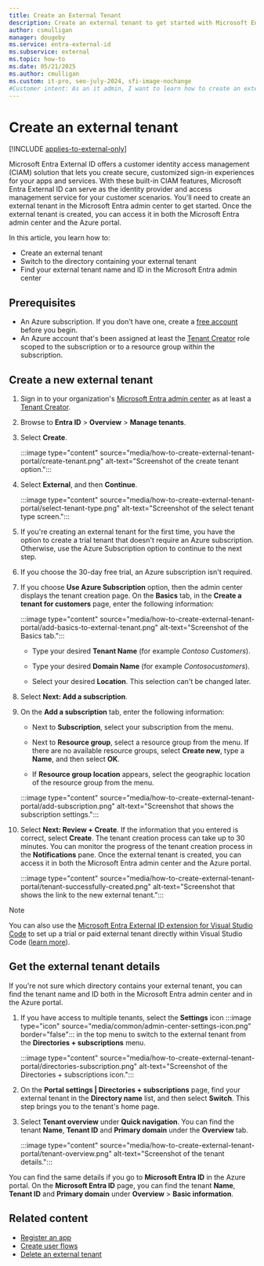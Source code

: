 ```yaml
---
title: Create an External Tenant
description: Create an external tenant to get started with Microsoft Entra External ID as your customer identity and access management (CIAM) service.
author: csmulligan
manager: dougeby
ms.service: entra-external-id
ms.subservice: external
ms.topic: how-to
ms.date: 05/21/2025
ms.author: cmulligan
ms.custom: it-pro, seo-july-2024, sfi-image-nochange
#Customer intent: As an it admin, I want to learn how to create an external tenant in the  Microsoft Entra admin center. 
---
```


# Create an external tenant

[!INCLUDE [applies-to-external-only](../includes/applies-to-external-only.md)]

Microsoft Entra External ID offers a customer identity access management (CIAM) solution that lets you create secure, customized sign-in experiences for your apps and services. With these built-in CIAM features, Microsoft Entra External ID can serve as the identity provider and access management service for your customer scenarios. You'll need to create an external tenant in the Microsoft Entra admin center to get started. Once the external tenant is created, you can access it in both the Microsoft Entra admin center and the Azure portal.

In this article, you learn how to:

- Create an external tenant
- Switch to the directory containing your external tenant
- Find your external tenant name and ID in the Microsoft Entra admin center

## Prerequisites

- An Azure subscription. If you don't have one, create a <a href="https://azure.microsoft.com/free/?WT.mc_id=A261C142F" target="_blank">free account</a> before you begin.
- An Azure account that's been assigned at least the [Tenant Creator](/entra/identity/role-based-access-control/permissions-reference#tenant-creator) role scoped to the subscription or to a resource group within the subscription.



## Create a new external tenant  

1. Sign in to your organization's [Microsoft Entra admin center](https://entra.microsoft.com/) as at least a [Tenant Creator](/entra/identity/role-based-access-control/permissions-reference#tenant-creator). 
1. Browse to **Entra ID** > **Overview** > **Manage tenants**.
1. Select **Create**.

    :::image type="content" source="media/how-to-create-external-tenant-portal/create-tenant.png" alt-text="Screenshot of the create tenant option.":::

1. Select **External**, and then **Continue**. 

    :::image type="content" source="media/how-to-create-external-tenant-portal/select-tenant-type.png" alt-text="Screenshot of the select tenant type screen.":::

1. If you're creating an external tenant for the first time, you have the option to create a trial tenant that doesn't require an Azure subscription. Otherwise, use the Azure Subscription option to continue to the next step.
1. If you choose the 30-day free trial, an Azure subscription isn't required.
1. If you choose **Use Azure Subscription** option, then the admin center displays the tenant creation page. On the **Basics** tab, in the **Create a tenant for customers** page, enter the following information:

    :::image type="content" source="media/how-to-create-external-tenant-portal/add-basics-to-external-tenant.png" alt-text="Screenshot of the Basics tab.":::

    - Type your desired **Tenant Name** (for example *Contoso Customers*).

    - Type your desired **Domain Name** (for example *Contosocustomers*).

    - Select your desired **Location**. This selection can't be changed later.

1. Select **Next: Add a subscription**.  

1. On the **Add a subscription** tab, enter the following information:

   - Next to **Subscription**, select your subscription from the menu.

   - Next to **Resource group**, select a resource group from the menu. If there are no available resource groups, select **Create new**, type a **Name**, and then select **OK**.

   - If **Resource group location** appears, select the geographic location of the resource group from the menu.

    :::image type="content" source="media/how-to-create-external-tenant-portal/add-subscription.png" alt-text="Screenshot that shows the subscription settings.":::

1. Select **Next: Review + Create**. If the information that you entered is correct, select **Create**. The tenant creation process can take up to 30 minutes. You can monitor the progress of the tenant creation process in the **Notifications** pane. Once the external tenant is created, you can access it in both the Microsoft Entra admin center and the Azure portal.

    :::image type="content" source="media/how-to-create-external-tenant-portal/tenant-successfully-created.png" alt-text="Screenshot that shows the link to the new external tenant.":::

> [!NOTE]
> You can also use the [Microsoft Entra External ID extension for Visual Studio Code](https://aka.ms/ciamvscode/quickstarts/marketplace) to set up a trial or paid external tenant directly within Visual Studio Code ([learn more](https://aka.ms/ciamvscode/quickstartguide)).

## Get the external tenant details

If you're not sure which directory contains your external tenant, you can find the tenant name and ID both in the Microsoft Entra admin center and in the Azure portal.

1. If you have access to multiple tenants, select the **Settings** icon :::image type="icon" source="media/common/admin-center-settings-icon.png" border="false"::: in the top menu to switch to the external tenant from the **Directories + subscriptions** menu.

    :::image type="content" source="media/how-to-create-external-tenant-portal/directories-subscription.png" alt-text="Screenshot of the Directories + subscriptions icon.":::

1. On the **Portal settings | Directories + subscriptions** page, find your external tenant in the **Directory name** list, and then select **Switch**. This step brings you to the tenant's home page.
1. Select **Tenant overview** under **Quick navigation**. You can find the tenant **Name**, **Tenant ID** and **Primary domain** under the **Overview** tab.

    :::image type="content" source="media/how-to-create-external-tenant-portal/tenant-overview.png" alt-text="Screenshot of the tenant details.":::

You can find the same details if you go to **Microsoft Entra ID** in the Azure portal. On the **Microsoft Entra ID** page, you can find the tenant **Name**, **Tenant ID** and **Primary domain** under **Overview** > **Basic information**.

## Related content

- [Register an app](/entra/identity-platform/quickstart-register-app)
- [Create user flows](how-to-user-flow-sign-up-sign-in-customers.md)
- [Delete an external tenant](how-to-delete-external-tenant-portal.md)
